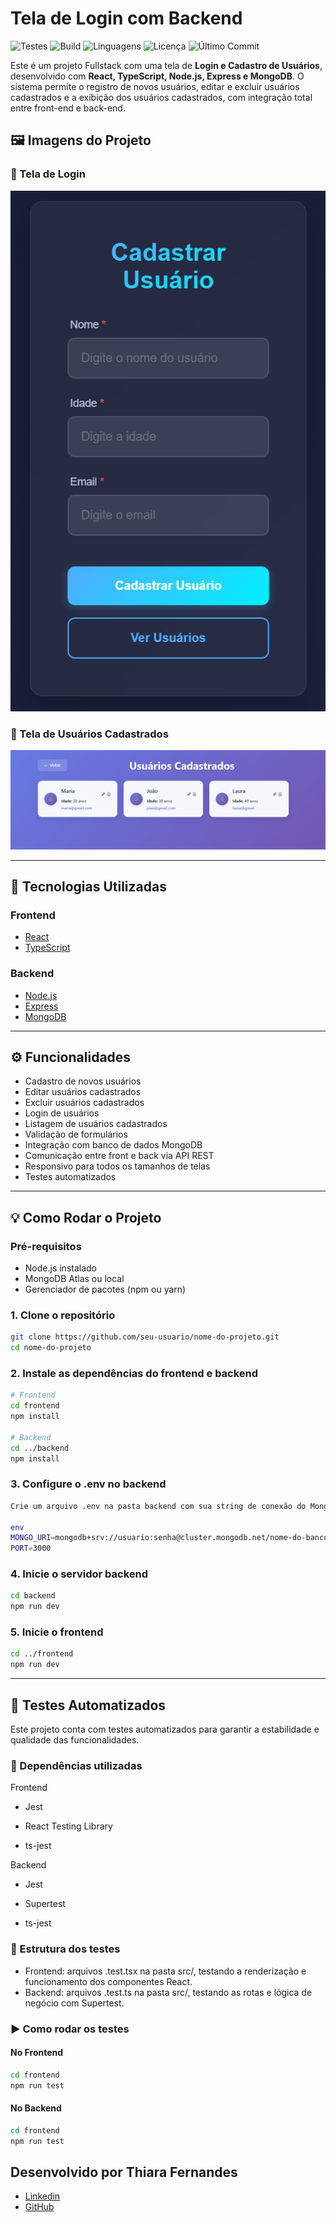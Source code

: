# Tela de Login com Backend

![Testes](https://img.shields.io/badge/testes-passing-brightgreen?style=flat-square)
![Build](https://img.shields.io/badge/build-passing-blue?style=flat-square)
![Linguagens](https://img.shields.io/github/languages/top/ThiaraFernandes/sistema-login-back?style=flat-square)
![Licença](https://img.shields.io/github/license/ThiaraFernandes/sistema-login-back?style=flat-square)
![Último Commit](https://img.shields.io/github/last-commit/ThiaraFernandes/sistema-login-back?style=flat-square)

Este é um projeto Fullstack com uma tela de **Login e Cadastro de Usuários**, desenvolvido com **React, TypeScript, Node.js, Express e MongoDB**. O sistema permite o registro de novos usuários, editar e excluir usuários cadastrados e a exibição dos usuários cadastrados, com integração total entre front-end e back-end.

## 🖼️ Imagens do Projeto

### 📌 Tela de Login
![Tela de Login](./src/prints/tela-login.png)

### 📌 Tela de Usuários Cadastrados
![Usuários Cadastrados](./src/prints//usuarios.png)


---

## 🚀 Tecnologias Utilizadas

### Frontend
- [React](https://reactjs.org/)
- [TypeScript](https://www.typescriptlang.org/)

### Backend
- [Node.js](https://nodejs.org/)
- [Express](https://expressjs.com/)
- [MongoDB](https://www.mongodb.com/)

---

## ⚙️ Funcionalidades

- Cadastro de novos usuários
- Editar usuários cadastrados
- Excluir usuários cadastrados
- Login de usuários
- Listagem de usuários cadastrados
- Validação de formulários
- Integração com banco de dados MongoDB
- Comunicação entre front e back via API REST
- Responsivo para todos os tamanhos de telas
 - Testes automatizados

---

## 💡 Como Rodar o Projeto

### Pré-requisitos
- Node.js instalado
- MongoDB Atlas ou local
- Gerenciador de pacotes (npm ou yarn)

### 1. Clone o repositório

```bash
git clone https://github.com/seu-usuario/nome-do-projeto.git
cd nome-do-projeto
```

### 2. Instale as dependências do frontend e backend

```bash
# Frontend
cd frontend
npm install

# Backend
cd ../backend
npm install
```

### 3. Configure o .env no backend
```bash
Crie um arquivo .env na pasta backend com sua string de conexão do MongoDB:

env
MONGO_URI=mongodb+srv://usuario:senha@cluster.mongodb.net/nome-do-banco
PORT=3000
```


### 4. Inicie o servidor backend
```bash
cd backend
npm run dev
```

### 5. Inicie o frontend
```bash
cd ../frontend
npm run dev
```
---
## 🧪 Testes Automatizados
Este projeto conta com testes automatizados para garantir a estabilidade e qualidade das funcionalidades.

### 🔧 Dependências utilizadas
Frontend
- Jest

- React Testing Library

- ts-jest

Backend
 - Jest

- Supertest

- ts-jest

### 📁 Estrutura dos testes
- Frontend: arquivos .test.tsx na pasta src/, testando a renderização e funcionamento dos componentes React.
- Backend: arquivos .test.ts na pasta src/, testando as rotas e lógica de negócio com Supertest.

### ▶️ Como rodar os testes
#### No Frontend
```bash
cd frontend
npm run test
```
#### No Backend

```bash
cd frontend
npm run test
```


## Desenvolvido por Thiara Fernandes
 - [Linkedin](https://www.linkedin.com/in/thiarafernandes/)
 - [GitHub](https://github.com/ThiaraFernandes)